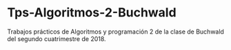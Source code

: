 # Tps-Algoritmos-2-Buchwald
Trabajos prácticos de Algoritmos y programación 2 de la clase de Buchwald del segundo cuatrimestre de 2018.
